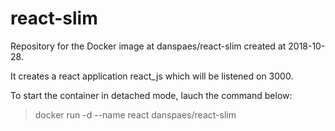 # react-slim
Repository for the Docker image at danspaes/react-slim created at 2018-10-28.

It creates a react application react\_js which will be listened on 3000. 

To start the container in detached mode, lauch the command below:  
> docker run -d --name react danspaes/react-slim 
